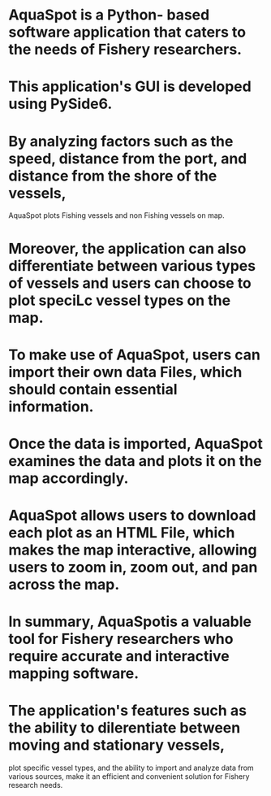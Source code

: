 # AquaSpot is a Python- based software application that caters to the needs of Fishery researchers.
# This application's GUI is developed using PySide6.
# By analyzing factors such as the speed, distance from the port, and distance from the shore of the vessels,
  AquaSpot plots Fishing vessels and non Fishing vessels on map.
# Moreover, the application can also differentiate between various types of vessels and users can choose to plot speciLc vessel types on the map. 
# To make use of AquaSpot, users can import their own data Files, which should contain essential information. 
# Once the data is imported, AquaSpot examines the data and plots it on the map accordingly. 
# AquaSpot allows users to download each plot as an HTML File, which makes the map interactive, allowing users to zoom in, zoom out, and pan across the map. 
# In summary, AquaSpotis a valuable tool for Fishery researchers who require accurate and interactive mapping software. 
# The application's features such as the ability to dilerentiate between moving and stationary vessels, 
  plot specific vessel types, and the ability to import and analyze data from various sources, 
  make it an efficient and convenient solution for Fishery research needs.
